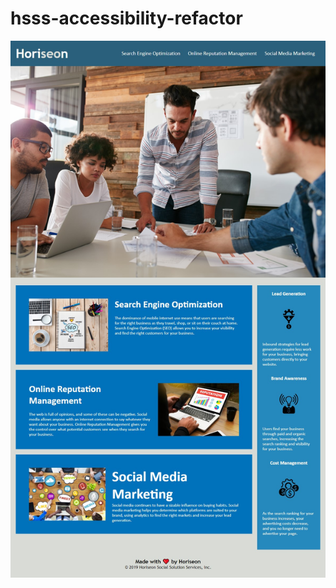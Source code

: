 # hsss-accessibility-refactor

![Full Page Refactor](./assets/images/hsss-accessibility-refactor.jpg)
